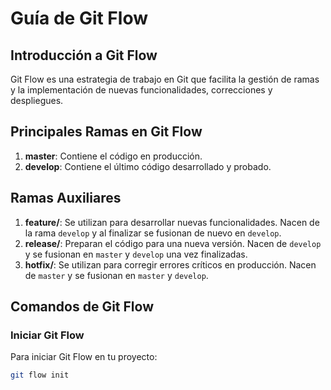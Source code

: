 # Guía de Git Flow

## Introducción a Git Flow
Git Flow es una estrategia de trabajo en Git que facilita la gestión de ramas y la implementación de nuevas funcionalidades, correcciones y despliegues. 

## Principales Ramas en Git Flow
1. **master**: Contiene el código en producción.
2. **develop**: Contiene el último código desarrollado y probado.

## Ramas Auxiliares
1. **feature/**: Se utilizan para desarrollar nuevas funcionalidades. Nacen de la rama `develop` y al finalizar se fusionan de nuevo en `develop`.
2. **release/**: Preparan el código para una nueva versión. Nacen de `develop` y se fusionan en `master` y `develop` una vez finalizadas.
3. **hotfix/**: Se utilizan para corregir errores críticos en producción. Nacen de `master` y se fusionan en `master` y `develop`.

## Comandos de Git Flow

### Iniciar Git Flow
Para iniciar Git Flow en tu proyecto:
```sh
git flow init
